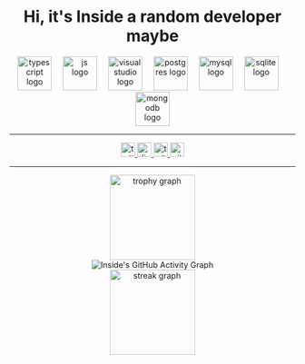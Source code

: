 <h1 align="center">Hi, it's Inside a random developer maybe</h1>

<div align="center">
  <img src="https://skillicons.dev/icons?i=ts" height="60" alt="typescript logo" />
  <img width="12" />
  <img src="https://skillicons.dev/icons?i=js" height="60" alt="js logo" />
  <img width="12" />
  <img src="https://skillicons.dev/icons?i=visualstudio" height="60" alt="visualstudio logo" />
  <img width="12" />
  <img src="https://skillicons.dev/icons?i=postgres" height="60" alt="postgres logo" />
  <img width="12" />
  <img src="https://skillicons.dev/icons?i=mysql" height="60" alt="mysql logo" />
  <img width="12" />
  <img src="https://skillicons.dev/icons?i=sqlite" height="60" alt="sqlite logo" />
  <img width="12" />
  <img src="https://skillicons.dev/icons?i=mongodb" height="60" alt="mongodb logo" />
</div>

<hr>

<div align="center">
  <a href="https://twitter.com/sown-discord" target="_blank">
    <img src="https://img.shields.io/static/v1?message=Twitter&logo=twitter&label=&color=1DA1F2&logoColor=white&labelColor=&style=for-the-badge" height="25" alt="twitter logo" />
  </a>
  <a href="https://discord.com/users/20059221512096512" target="_blank">
    <img src="https://img.shields.io/static/v1?message=Discord&logo=discord&label=&color=7289DA&logoColor=white&labelColor=&style=for-the-badge" height="25" alt="discord logo" />
  </a>
  <a href="https://www.twitch.tv/oni145" target="_blank">
    <img src="https://img.shields.io/static/v1?message=Twitch&logo=twitch&label=&color=9146FF&logoColor=white&labelColor=&style=for-the-badge" height="25" alt="twitch logo" />
  </a>
  <a href="https://github.com/sownay" target="_blank">
    <img src="https://img.shields.io/static/v1?message=GitHub&logo=github&label=&color=181717&logoColor=white&labelColor=&style=for-the-badge" height="25" alt="github logo" />
  </a>
</div>

<hr>

<div align="center">
  <img src="https://github-profile-trophy.vercel.app?username=sownay&theme=dracula&column=-1&row=1&margin-w=8&margin-h=8&no-bg=false&no-frame=false&order=4" height="150" alt="trophy graph" />
</div>

<div align="center">
  <img src="https://github-readme-activity-graph.vercel.app/graph?username=sownay&theme=high-contrast" alt="Inside's GitHub Activity Graph" />
</div>

<div align="center">
  <img src="https://streak-stats.demolab.com?user=sownay&locale=en&mode=daily&theme=dracula&hide_border=false&border_radius=5&order=3" height="150" alt="streak graph" />
</div>
